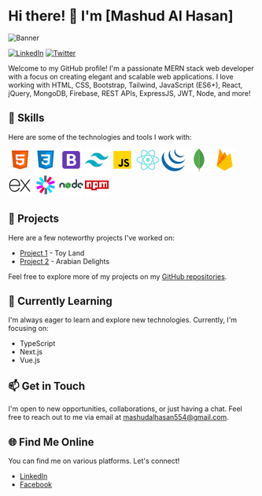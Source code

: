 # Hi there! 👋 I'm [Mashud Al Hasan]

![Banner](https://media.giphy.com/media/3o85xvQfJLXpXZhVgA/giphy.gif)

[![LinkedIn](https://img.shields.io/badge/-LinkedIn-blue?style=flat-square&logo=linkedin&logoColor=white)](https://www.linkedin.com/in/yourname)
[![Twitter](https://img.shields.io/badge/-Twitter-blue?style=flat-square&logo=twitter&logoColor=white)](https://twitter.com/yourhandle)

Welcome to my GitHub profile! I'm a passionate MERN stack web developer with a focus on creating elegant and scalable web applications. I love working with HTML, CSS, Bootstrap, Tailwind, JavaScript (ES6+), React, jQuery, MongoDB, Firebase, REST APIs, ExpressJS, JWT, Node, and more!

## 🚀 Skills

Here are some of the technologies and tools I work with:

![HTML5](./assets/html-48.png) ![CSS3](./assets/css-48.png) ![Bootstrap](./assets/bootstrap-48.png) ![Tailwind CSS](./assets/tailwind-css-48.png) ![JavaScript](./assets/js-48.png) ![React](./assets/react-native-48.png) ![jQuery](./assets/jquery-48.png) ![MongoDB](./assets/mongodb-48.png) ![Firebase](./assets/firebase-48.png) ![ExpressJS](./assets/express-js-48.png) ![JWT](./assets/jwt-48.png) ![Node.js](./assets/nodejs-48.png) ![npm](./assets/npm-48.png)

## 💼 Projects

Here are a few noteworthy projects I've worked on:

- [Project 1](https://github.com/mashudalhasan/toy-land-client) - Toy Land
- [Project 2](https://github.com/mashudalhasan/arabian-delights-client) - Arabian Delights

Feel free to explore more of my projects on my [GitHub repositories](https://github.com/mashudalhasan).

## 🌱 Currently Learning

I'm always eager to learn and explore new technologies. Currently, I'm focusing on:

- TypeScript
- Next.js
- Vue.js

## 📫 Get in Touch

I'm open to new opportunities, collaborations, or just having a chat. Feel free to reach out to me via email at [mashudalhasan554@gmail.com](mailto:mashudalhasan554@gmail.com).

## 🌐 Find Me Online

You can find me on various platforms. Let's connect!

- [LinkedIn](https://www.linkedin.com/in/mashudalhasan/)
- [Facebook](https://www.facebook.com/journeywithhasan)
